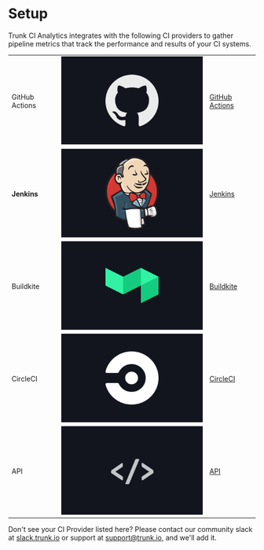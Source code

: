# Setup

Trunk CI Analytics integrates with the following CI providers to gather pipeline metrics that track the performance and results of your CI systems.&#x20;

|                |                                 |                                       |
| :------------- | :------------------------------ | :------------------------------------ |
| GitHub Actions | ![Github](../github.png)        | [GitHub Actions](./github-actions.md) |
| **Jenkins**    | ![Jenkins](../jenkins.png)      | [Jenkins](./jenkins.md)               |
| Buildkite      | ![Buildkite](../build-kite.png) | [Buildkite](./api.md)                 |
| CircleCI       | ![CIrcleCI](../circle-ci.png)   | [CircleCI](./api.md)                  |
| API            | ![API](../api.png)              | [API](./api.md)                       |

Don't see your CI Provider listed here? Please contact our community slack at [slack.trunk.io](https://slack.trunk.io) or support at [support@trunk.io](mailto:support@trunk.io), and we'll add it.
